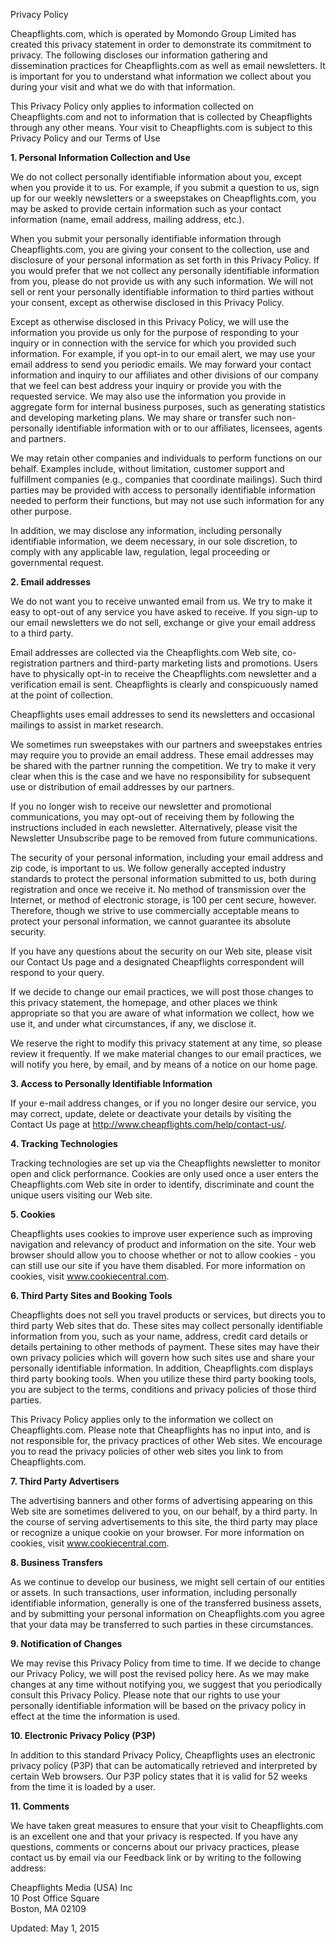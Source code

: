 Privacy Policy

Cheapflights.com, which is operated by Momondo Group Limited has created this privacy statement in order to demonstrate its commitment to privacy. The following discloses our information gathering and dissemination practices for Cheapflights.com as well as email newsletters. It is important for you to understand what information we collect about you during your visit and what we do with that information.

This Privacy Policy only applies to information collected on Cheapflights.com and not to information that is collected by Cheapflights through any other means. Your visit to Cheapflights.com is subject to this Privacy Policy and our Terms of Use  
  
**1\. Personal Information Collection and Use**  

We do not collect personally identifiable information about you, except when you provide it to us. For example, if you submit a question to us, sign up for our weekly newsletters or a sweepstakes on Cheapflights.com, you may be asked to provide certain information such as your contact information (name, email address, mailing address, etc.).  
  
When you submit your personally identifiable information through Cheapflights.com, you are giving your consent to the collection, use and disclosure of your personal information as set forth in this Privacy Policy. If you would prefer that we not collect any personally identifiable information from you, please do not provide us with any such information. We will not sell or rent your personally identifiable information to third parties without your consent, except as otherwise disclosed in this Privacy Policy.  
  
Except as otherwise disclosed in this Privacy Policy, we will use the information you provide us only for the purpose of responding to your inquiry or in connection with the service for which you provided such information. For example, if you opt-in to our email alert, we may use your email address to send you periodic emails. We may forward your contact information and inquiry to our affiliates and other divisions of our company that we feel can best address your inquiry or provide you with the requested service. We may also use the information you provide in aggregate form for internal business purposes, such as generating statistics and developing marketing plans. We may share or transfer such non-personally identifiable information with or to our affiliates, licensees, agents and partners.  
  
We may retain other companies and individuals to perform functions on our behalf. Examples include, without limitation, customer support and fulfillment companies (e.g., companies that coordinate mailings). Such third parties may be provided with access to personally identifiable information needed to perform their functions, but may not use such information for any other purpose.  
  
In addition, we may disclose any information, including personally identifiable information, we deem necessary, in our sole discretion, to comply with any applicable law, regulation, legal proceeding or governmental request.

**2\. Email addresses**

We do not want you to receive unwanted email from us. We try to make it easy to opt-out of any service you have asked to receive. If you sign-up to our email newsletters we do not sell, exchange or give your email address to a third party.

Email addresses are collected via the Cheapflights.com Web site, co-registration partners and third-party marketing lists and promotions. Users have to physically opt-in to receive the Cheapflights.com newsletter and a verification email is sent. Cheapflights is clearly and conspicuously named at the point of collection.

Cheapflights uses email addresses to send its newsletters and occasional mailings to assist in market research.

We sometimes run sweepstakes with our partners and sweepstakes entries may require you to provide an email address. These email addresses may be shared with the partner running the competition. We try to make it very clear when this is the case and we have no responsibility for subsequent use or distribution of email addresses by our partners.

If you no longer wish to receive our newsletter and promotional communications, you may opt-out of receiving them by following the instructions included in each newsletter. Alternatively, please visit the Newsletter Unsubscribe page to be removed from future communications.

The security of your personal information, including your email address and zip code, is important to us. We follow generally accepted industry standards to protect the personal information submitted to us, both during registration and once we receive it. No method of transmission over the Internet, or method of electronic storage, is 100 per cent secure, however. Therefore, though we strive to use commercially acceptable means to protect your personal information, we cannot guarantee its absolute security.

If you have any questions about the security on our Web site, please visit our Contact Us page and a designated Cheapflights correspondent will respond to your query.

If we decide to change our email practices, we will post those changes to this privacy statement, the homepage, and other places we think appropriate so that you are aware of what information we collect, how we use it, and under what circumstances, if any, we disclose it.

We reserve the right to modify this privacy statement at any time, so please review it frequently. If we make material changes to our email practices, we will notify you here, by email, and by means of a notice on our home page.

**3\. Access to Personally Identifiable Information**

If your e-mail address changes, or if you no longer desire our service, you may correct, update, delete or deactivate your details by visiting the Contact Us page at http://www.cheapflights.com/help/contact-us/.

**4\. Tracking Technologies**

Tracking technologies are set up via the Cheapflights newsletter to monitor open and click performance. Cookies are only used once a user enters the Cheapflights.com Web site in order to identify, discriminate and count the unique users visiting our Web site.

**5\. Cookies**  

Cheapflights uses cookies to improve user experience such as improving navigation and relevancy of product and information on the site. Your web browser should allow you to choose whether or not to allow cookies - you can still use our site if you have them disabled. For more information on cookies, visit www.cookiecentral.com.

**6\. Third Party Sites and Booking Tools**  
  
Cheapflights does not sell you travel products or services, but directs you to third party Web sites that do. These sites may collect personally identifiable information from you, such as your name, address, credit card details or details pertaining to other methods of payment. These sites may have their own privacy policies which will govern how such sites use and share your personally identifiable information. In addition, Cheapflights.com displays third party booking tools. When you utilize these third party booking tools, you are subject to the terms, conditions and privacy policies of those third parties.  
  
This Privacy Policy applies only to the information we collect on Cheapflights.com. Please note that Cheapflights has no input into, and is not responsible for, the privacy practices of other Web sites. We encourage you to read the privacy policies of other web sites you link to from Cheapflights.com.  
  
**7\. Third Party Advertisers**  
  
The advertising banners and other forms of advertising appearing on this Web site are sometimes delivered to you, on our behalf, by a third party. In the course of serving advertisements to this site, the third party may place or recognize a unique cookie on your browser. For more information on cookies, visit www.cookiecentral.com.

**8\. Business Transfers**  
  
As we continue to develop our business, we might sell certain of our entities or assets. In such transactions, user information, including personally identifiable information, generally is one of the transferred business assets, and by submitting your personal information on Cheapflights.com you agree that your data may be transferred to such parties in these circumstances.  
  
**9\. Notification of Changes**  
  
We may revise this Privacy Policy from time to time. If we decide to change our Privacy Policy, we will post the revised policy here. As we may make changes at any time without notifying you, we suggest that you periodically consult this Privacy Policy. Please note that our rights to use your personally identifiable information will be based on the privacy policy in effect at the time the information is used.  
  
**10\. Electronic Privacy Policy (P3P)**  
  
In addition to this standard Privacy Policy, Cheapflights uses an electronic privacy policy (P3P) that can be automatically retrieved and interpreted by certain Web browsers. Our P3P policy states that it is valid for 52 weeks from the time it is loaded by a user.  

**11\. Comments**  
  
We have taken great measures to ensure that your visit to Cheapflights.com is an excellent one and that your privacy is respected. If you have any questions, comments or concerns about our privacy practices, please contact us by email via our Feedback link or by writing to the following address:  
  
Cheapflights Media (USA) Inc  
10 Post Office Square  
Boston, MA 02109 

Updated: May 1, 2015